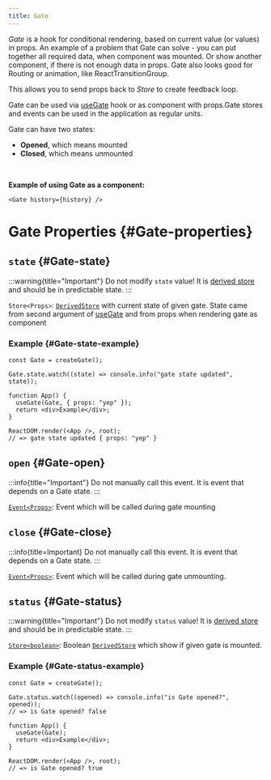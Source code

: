 ```yaml
---
title: Gate
---
```


_Gate_ is a hook for conditional rendering, based on current value (or values) in props. An example of a problem that Gate can solve - you can put together all required data, when component was mounted. Or show another component, if there is not enough data in props. Gate also looks good for Routing or animation, like ReactTransitionGroup.

This allows you to send props back to _Store_ to create feedback loop.

Gate can be used via [useGate](./useGate) hook or as component with props.Gate stores and events can be used in the application as regular units.

Gate can have two states:

- **Opened**, which means mounted
- **Closed**, which means unmounted

<br/>

**Example of using Gate as a component:**

```tsx
<Gate history={history} />
```

# Gate Properties {#Gate-properties}

## `state` {#Gate-state}

:::warning{title="Important"}
Do not modify `state` value! It is [derived store](/en/api/effector/Store#derived-store) and should be in predictable state.
:::

`Store<Props>`: [`DerivedStore`](/en/api/effector/Store#derived-store) with current state of given gate. State came from second argument of [useGate](./useGate) and from props when rendering gate as component

### Example {#Gate-state-example}

```tsx
const Gate = createGate();

Gate.state.watch((state) => console.info("gate state updated", state));

function App() {
  useGate(Gate, { props: "yep" });
  return <div>Example</div>;
}

ReactDOM.render(<App />, root);
// => gate state updated { props: "yep" }
```

## `open` {#Gate-open}

:::info{title="Important"}
Do not manually call this event. It is event that depends on a Gate state.
:::

[`Event<Props>`](/en/api/effector/Event): Event which will be called during gate mounting

## `close` {#Gate-close}

:::info{title=Important}
Do not manually call this event. It is event that depends on a Gate state.
:::

[`Event<Props>`](/en/api/effector/Event): Event which will be called during gate unmounting.

## `status` {#Gate-status}

:::warning{title="Important"}
Do not modify `status` value! It is [derived store](/en/api/effector/Store#derived-store) and should be in predictable state.
:::

[`Store<boolean>`](/en/api/effector/Store): Boolean [`DerivedStore`](/en/api/effector/Store#derived-store) which show if given gate is mounted.

### Example {#Gate-status-example}

```tsx
const Gate = createGate();

Gate.status.watch((opened) => console.info("is Gate opened?", opened));
// => is Gate opened? false

function App() {
  useGate(Gate);
  return <div>Example</div>;
}

ReactDOM.render(<App />, root);
// => is Gate opened? true
```
